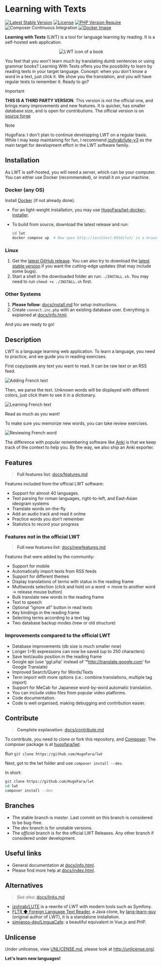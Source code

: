 # Learning with Texts

[![Latest Stable Version](https://poser.pugx.org/hugofara/lwt/v)](https://packagist.org/packages/hugofara/lwt)
[![License](https://poser.pugx.org/hugofara/lwt/license)](https://packagist.org/packages/hugofara/lwt)
[![PHP Version Require](https://poser.pugx.org/hugofara/lwt/require/php)](https://packagist.org/packages/hugofara/lwt)
![Composer Continuous Integration](https://github.com/hugofara/lwt/actions/workflows/php.yml/badge.svg)
[![Docker Image](https://github.com/HugoFara/lwt/actions/workflows/docker-image.yml/badge.svg)](https://github.com/HugoFara/lwt/actions/workflows/docker-image.yml)

**Learning with Texts** (LWT) is a tool for language learning by reading. It is a self-hosted web application.

<div style="text-align: center;">
<img src="https://github.com/HugoFara/lwt/raw/master/img/lwt_icon_big.jpg" alt="LWT icon of a book"/>
</div>

You feel that you won't learn much by translating dumb sentences or using grammar books? Learning With Texts offers you the possibility to learn by reading texts in your target language. Concept: when you don't know a word in a text, just click it. We show you the translation, and you will have regular tests to remember it. Ready to go?

> [!IMPORTANT]  
> **THIS IS A THIRD PARTY VERSION**. This version is not the
official one, and brings many improvements and new features.
It is quicker, has smaller database size,
and is open for contributions. The official version is on
[source forge](https://sourceforge.net/projects/learning-with-texts)

> [!NOTE]  
> HugoFara: I don't plan to continue developping LWT on a regular basis. While I may keep maintaining for fun, I recommend [jzohrab/lute-v3](https://github.com/jzohrab/lute-v3) as the main target for development effort in the LWT software family.

## Installation

As LWT is self-hosted, you will need a server, which can be your computer.
You can either use Docker (recommended), or install it on your machine.

### Docker (any OS)

Install [Docker](https://docs.docker.com/get-docker/) (if not already done).

* For an light-weight installation, you may use [HugoFara/lwt-docker-installer](https://github.com/HugoFara/lwt-docker-installer).

* To build from source, download the latest release and run:

  ```bash
  cd lwt
  docker compose up  # Now open http://localhost:8010/lwt/ in a browser
  ```

### Linux

1. Get the [latest GitHub release](https://github.com/HugoFara/lwt/releases). You can also try to download the [latest stable version](https://github.com/HugoFara/lwt/archive/refs/heads/master.zip) if you want the cutting-edge updates (that may include some bugs).
2. Start a shell in the downloaded folder an run: ``./INSTALL.sh``. You may need to run ``chmod +x ./INSTALL.sh`` first.

### Other Systems

1. **Please follow**: [docs/install.md](docs/install.md) for setup  instructions.
2. Create ``connect.inc.php`` with an existing database user. Everything is explained at [docs/info.html](https://hugofara.github.io/lwt/docs/info.html#install).

And you are ready to go!

## Description

LWT is a language learning web application. To learn a language, you
need to practice, and we guide you in reading exercises.

First copy/paste any text you want to read. It can be raw text or an RSS feed.

![Adding French text](https://github.com/HugoFara/lwt/raw/master/img/05.jpg)

Then, we parse the text. Unknown words will be displayed with different colors,
just click them to see it in a dictionary.

![Learning French text](https://github.com/HugoFara/lwt/raw/master/img/06.jpg)

Read as much as you want!

To make sure you memorize new words, you can take review exercises.

![Reviewing French word](https://github.com/HugoFara/lwt/raw/master/img/07.jpg)

The difference with popular remembering software like
[Anki](https://apps.ankiweb.net/) is that we keep track of the
context to help you. By the way, we also ship
an Anki exporter.

## Features

> **Full features list**: [docs/features.md](docs/features.md)

Features included from the official LWT software:

* Support for almost 40 languages.
* Text parsing for roman languages, right-to-left,
and East-Asian ideogram systems
* Translate words on-the-fly
* Add an audio track and read it online
* Practice words you don't remember
* Statistics to record your progress

### Features not in the official LWT

> **Full new features list**: [docs/newfeatures.md](docs/newfeatures.md)

Features that were added by the community:

* Support for mobile
* Automatically import texts from RSS feeds
* Support for different themes
* Display translations of terms with status in the reading frame
* Multiwords selection (click and hold on a word
→ move to another word → release mouse button)
* Bulk translate new words in the reading frame
* Text to speech
* Optional "ignore all" button in read texts
* Key bindings in the reading frame
* Selecting terms according to a text tag
* Two database backup modes (new or old structure)

### Improvements compared to the official LWT

* Database improvements (db size is much smaller now)
* Longer (>9) expressions can now be saved (up to 250 characters)
* Save text/audio position in the reading frame
* Google api (use 'ggl.php' instead of '*<http://translate.google.com>' for Google Translate)
* Improved Search/Query for Words/Texts
* Term import with more options (i.e.: combine translations, multiple tag import)
* Support for MeCab for Japanese word-by-word automatic translation.
* You can include video files from popular video platforms.
* Code documentation.
* Code is well organised, making debugging and contribution easier.

## Contribute

> **Complete explanation**: [docs/contribute.md](docs/contribute.md)

To contribute, you need to clone or fork this repository, and [Composer](https://getcomposer.org/download/).
The composer package is at [hugofara/lwt](https://packagist.org/packages/hugofara/lwt).

Run ``git clone https://github.com/HugoFara/lwt``

Next, got to the lwt folder and use ``composer install --dev``.

In short:

```bash
git clone https://github.com/HugoFara/lwt
cd lwt
composer install --dev
```

## Branches

* The stable branch is *master*. Last commit on this branch is
considered to be bug-free.
* The *dev* branch is for unstable versions.
* The *official* branch is for the official LWT Releases.
Any other branch if considered under development.

## Useful links

* General documentation at [docs/info.html](https://hugofara.github.io/lwt/docs/info.html).
* Please find more help at [docs/index.html](https://hugofara.github.io/lwt/docs/index.html).

## Alternatives

> *See also*: [docs/links.md](docs/links.md)

* [jzohrab/LUTE](https://github.com/jzohrab/lute) is a rewrite of LWT with modern tools such as Symfony.
* [FLTR ◆ Foreign Language Text Reader](https://sourceforge.net/projects/foreign-language-text-reader/),
a Java clone, by [lang-learn-guy](https://sourceforge.net/u/lang-learn-guy/profile/)
(original author of LWT), it is a standalone installation.
* [simjanos-dev/LinguaCafe](https://github.com/simjanos-dev/LinguaCafe): a beautiful
equivalent in Vue.js and PHP.

## Unlicense

Under unlicense, view [UNLICENSE.md](UNLICENSE.md), please look at <http://unlicense.org/>.

**Let's learn new languages!**
